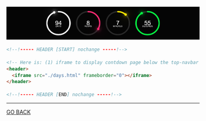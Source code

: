 ![Alt text](../IMAGES/HTML/HEADER/Screenshot%202023-02-15%20at%2015-51-46%20Me%20-%20DAY%201.png)

```html
<!--!----- HEADER [START] nochange -----!-->

<!-- Here is: (1) iframe to display contdown page below the top-navbar   -->
<header>
  <iframe src="./days.html" frameborder="0"></iframe>
</header>

<!--!----- HEADER [END] nochange -----!-->
```

<hr>

[GO BACK](../HTML%20COMMENTS.md)
